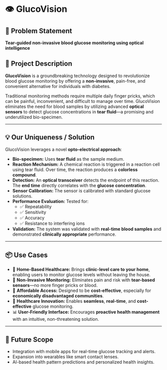 # 👁️ GlucoVision

## 📌 Problem Statement

**Tear-guided non-invasive blood glucose monitoring using optical intelligence**

## 🧪 Project Description

**GlucoVision** is a groundbreaking technology designed to revolutionize blood glucose monitoring by offering a **non-invasive**, pain-free, and convenient alternative for individuals with diabetes.

Traditional monitoring methods require multiple daily finger pricks, which can be painful, inconvenient, and difficult to manage over time. GlucoVision eliminates the need for blood samples by utilizing advanced **optical sensors** to detect glucose concentrations in **tear fluid**—a promising and underutilized bio-specimen.

---

## 💡 Our Uniqueness / Solution

GlucoVision leverages a novel **opto-electrical approach**:

- **Bio-specimen:** Uses **tear fluid** as the sample medium.
- **Reaction Mechanism:** A chemical reaction is triggered in a reaction cell using tear fluid. Over time, the reaction produces a **colorless compound**.
- **Detection:** An **optical transceiver** detects the endpoint of this reaction. The **end time** directly correlates with the **glucose concentration**.
- **Sensor Calibration:** The sensor is calibrated with standard glucose solutions.
- **Performance Evaluation:** Tested for:
  - ✅ Repeatability  
  - ✅ Sensitivity  
  - ✅ Accuracy  
  - ✅ Resistance to interfering ions  
- **Validation:** The system was validated with **real-time blood samples** and demonstrated **clinically appropriate** performance.

---

## 📦 Use Cases

- 🏥 **Home-Based Healthcare:** Brings **clinic-level care to your home**, enabling users to monitor glucose levels without leaving the house.
- 💉 **Non-Invasive Monitoring:** Eliminates pain and risk with **tear-based sensors**—no more finger pricks or blood.
- 💸 **Affordable Access:** Designed to be **cost-effective**, especially for **economically disadvantaged communities**.
- 🔄 **Healthcare Innovation:** Enables **seamless**, **real-time**, and **cost-effective** glucose monitoring.
- 📊 **User-Friendly Interface:** Encourages **proactive health management** with an intuitive, non-threatening solution.

---

## 🔬 Future Scope

- Integration with mobile apps for real-time glucose tracking and alerts.
- Expansion into wearables like smart contact lenses.
- AI-based health pattern predictions and personalized health insights.
